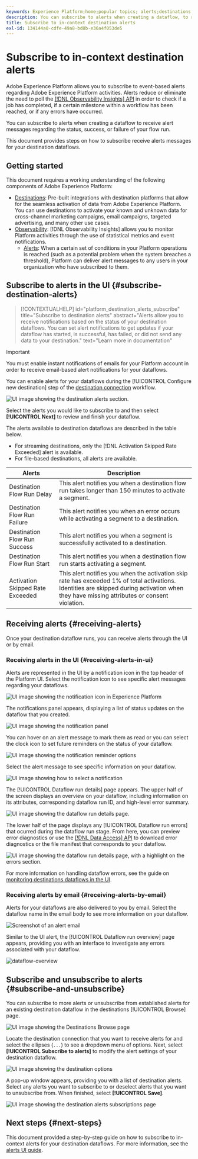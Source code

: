 ```yaml
---
keywords: Experience Platform;home;popular topics; alerts;destinations
description: You can subscribe to alerts when creating a dataflow, to receive alert messages regarding the status, success, or failure of your flow run.
title: Subscribe to in-context destination alerts
exl-id: 134144a0-cdfe-49a8-bd8b-e36a4f053de5
---
```

# Subscribe to in-context destination alerts

Adobe Experience Platform allows you to subscribe to event-based alerts regarding Adobe Experience Platform activities. Alerts reduce or eliminate the need to poll the [[!DNL Observability Insights] API](../../observability/api/overview.md) in order to check if a job has completed, if a certain milestone within a workflow has been reached, or if any errors have occurred.

You can subscribe to alerts when creating a dataflow to receive alert messages regarding the status, success, or failure of your flow run.

This document provides steps on how to subscribe receive alerts messages for your destination dataflows.

## Getting started

This document requires a working understanding of the following components of Adobe Experience Platform:

* [Destinations](../home.md): Pre-built integrations with destination platforms that allow for the seamless activation of data from Adobe Experience Platform. You can use destinations to activate your known and unknown data for cross-channel marketing campaigns, email campaigns, targeted advertising, and many other use cases.
* [Observability](../../observability/home.md): [!DNL Observability Insights] allows you to monitor Platform activities through the use of statistical metrics and event notifications.
  * [Alerts](../../observability/alerts/overview.md): When a certain set of conditions in your Platform operations is reached (such as a potential problem when the system breaches a threshold), Platform can deliver alert messages to any users in your organization who have subscribed to them.

## Subscribe to alerts in the UI {#subscribe-destination-alerts}

>[!CONTEXTUALHELP]
>id="platform_destination_alerts_subscribe"
>title="Subscribe to destination alerts"
>abstract="Alerts allow you to receive notifications based on the status of your destination dataflows. You can set alert notifications to get updates if your dataflow has started, is successful, has failed, or did not send any data to your destination."
>text="Learn more in documentation"

>[!IMPORTANT]
>
>You must enable instant notifications of emails for your Platform account in order to receive email-based alert notifications for your dataflows.

You can enable alerts for your dataflows during the [!UICONTROL Configure new destination] step of the [destination connection](connect-destination.md) workflow.

![UI image showing the destination alerts section.](../assets/ui/alerts/destination-alerts.png)

Select the alerts you would like to subscribe to and then select **[!UICONTROL Next]** to review and finish your dataflow.

The alerts available to destination dataflows are described in the table below.

* For streaming destinations, only the [!DNL Activation Skipped Rate Exceeded] alert is available.
* For file-based destinations, all alerts are available.

| Alerts | Description |
| --- | --- |
| Destination Flow Run Delay | This alert notifies you when a destination flow run takes longer than 150 minutes to activate a segment. |
| Destination Flow Run Failure | This alert notifies you when an error occurs while activating a segment to a destination. |
| Destination Flow Run Success | This alert notifies you when a segment is successfully activated to a destination. |
| Destination Flow Run Start | This alert notifies you when a destination flow run starts activating a segment. |
| Activation Skipped Rate Exceeded| This alert notifies you when the activation skip rate has exceeded 1% of total activations. Identities are skipped during activation when they have missing attributes or consent violation.|

## Receiving alerts {#receiving-alerts}

Once your destination dataflow runs, you can receive alerts through the UI or by email.

### Receiving alerts in the UI {#receiving-alerts-in-ui}

Alerts are represented in the UI by a notification icon in the top header of the Platform UI. Select the notification icon to see specific alert messages regarding your dataflows.

![UI image showing the notification icon in Experience Platform](../assets/ui/alerts/notification.png)

The notifications panel appears, displaying a list of status updates on the dataflow that you created.

![UI image showing the notification panel](../assets/ui/alerts/alert-window.png)

You can hover on an alert message to mark them as read or you can select the clock icon to set future reminders on the status of your dataflow.

![UI image showing the notification reminder options](../assets/ui/alerts/remind-me.png)

Select the alert message to see specific information on your dataflow.

![UI image showing how to select a notification](../assets/ui/alerts/select-alert-message.png)

The [!UICONTROL Dataflow run details] page appears. The upper half of the screen displays an overview on your dataflow, including information on its attributes, corresponding dataflow run ID, and high-level error summary.

![UI image showing the dataflow run details page.](../assets/ui/alerts/dataflow-overview.png)

The lower half of the page displays any [!UICONTROL Dataflow run errors] that ocurred during the dataflow run stage. From here, you can preview error diagnostics or use the [[!DNL Data Access] API](https://www.adobe.io/experience-platform-apis/references/data-access/) to download error diagnostics or the file manifest that corresponds to your dataflow.

![UI image showing the dataflow run details page, with a highlight on the errors section.](../assets/ui/alerts/dataflow-run-error.png)

For more information on handling dataflow errors, see the guide on [monitoring destinations dataflows in the UI](../../dataflows/ui/monitor-destinations.md).

### Receiving alerts by email {#receiving-alerts-by-email}

Alerts for your dataflows are also delivered to you by email. Select the dataflow name in the email body to see more information on your dataflow.

![Screenshot of an alert email](../assets/ui/alerts/email.png)

Similar to the UI alert, the [!UICONTROL Dataflow run overview] page appears, providing you with an interface to investigate any errors associated with your dataflow.

![dataflow-overview](../assets/ui/alerts/dataflow-overview.png)

## Subscribe and unsubscribe to alerts {#subscribe-and-unsubscribe}

You can subscribe to more alerts or unsubscribe from established alerts for an existing destination dataflow in the destinations [!UICONTROL Browse] page.

![UI image showing the Destinations Browse page](../assets/ui/alerts/destination-list.png)

Locate the destination connection that you want to receive alerts for and select the ellipses (`...`) to see a dropdown menu of options. Next, select **[!UICONTROL Subscribe to alerts]** to modify the alert settings of your destination dataflow.

![UI image showing the destination options](../assets/ui/alerts/destination-alerts-subscribe.png)

A pop-up window appears, providing you with a list of destination alerts. Select any alerts you want to subscribe to or deselect alerts that you want to unsubscribe from. When finished, select **[!UICONTROL Save]**.

![UI image showing the destination alerts subscriptions page](../assets/ui/alerts/destination-alerts-list.png)

## Next steps {#next-steps}

This document provided a step-by-step guide on how to subscribe to in-context alerts for your destination dataflows. For more information, see the [alerts UI guide](../../observability/alerts/ui.md).
